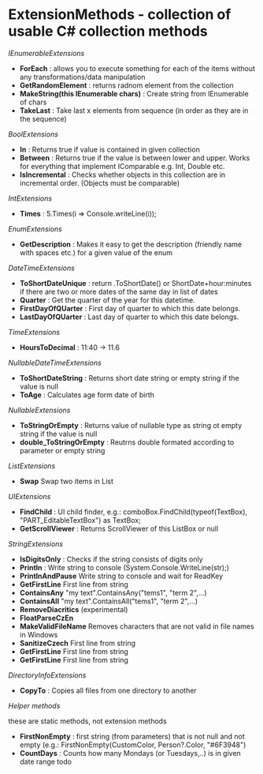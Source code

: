 ExtensionMethods - collection of usable C# collection methods
================

*IEnumerableExtensions*
  * <b>ForEach</b> :  allows you to execute something for each of the items without any transformations/data manipulation 
  * <b>GetRandomElement</b> : returns radnom element from the collection
  * <b>MakeString(this IEnumerable<char> chars)</b> : Create string from IEnumerable of chars
  * <b>TakeLast</b> :  Take last x elements from sequence (in order as they are in the sequence)

*BoolExtensions*
  * <b>In</b> : Returns true if value is contained in given collection
  * <b>Between</b> : Returns true if the value is between lower and upper. Works for everything that implement IComparable e.g. Int, Double etc.
  * <b>IsIncremental</b> : Checks whether objects in this collection are in incremental order. (Objects must be comparable)

*IntExtensions*
  * <b>Times</b> : 5.Times(i => Console.writeLine(i));

*EnumExtensions*
  * <b>GetDescription</b> : Makes it easy to get the description (friendly name with spaces etc.) for a given value of the enum

*DateTimeExtensions*
 * <b>ToShortDateUnique</b> : return .ToShortDate() or ShortDate+hour:minutes if there are two or more dates of the same day in list of dates
 * <b>Quarter</b> : Get the quarter of the year for this datetime.
 * <b>FirstDayOfQUarter</b> : First day of quarter to which this date belongs.
 * <b>LastDayOfQUarter</b> : Last day of quarter to which this date belongs.
 
*TimeExtensions*
 * <b>HoursToDecimal</b> : 11:40 -> 11.6

*NullableDateTimeExtensions*
  * <b>ToShortDateString</b> : Returns short date string or empty string if the value is null
  * <b>ToAge</b> : Calculates age form date of birth

*NullableExtensions*
  * <b>ToStringOrEmpty</b> : Returns value of nullable type as string ot empty string if the value is null
  * <b>double_ToStringOrEmpty</b> : Reutrns double formated according to parameter or empty string

*ListExtensions*
 * <b>Swap</b> Swap two items in List

*UIExtensions*
  * <b>FindChild</b> : UI child finder, e.g.: comboBox.FindChild(typeof(TextBox), "PART_EditableTextBox") as TextBox;
  * <b>GetScrollViewer</b> : Returns ScrollViewer of this ListBox or null

*StringExtensions*
  * <b>IsDigitsOnly</b> : Checks if the string consists of digits only
  * <b>Println</b> : Write string to console (System.Console.WriteLine(str);)
  * <b>PrintlnAndPause</b> Write string to console and wait for ReadKey
  * <b>GetFirstLine</b> First line from string
  * <b>ContainsAny</b> "my text".ContainsAny("tems1", "term 2",...)
  * <b>ContainsAll</b> "my text".ContainsAll("tems1", "term 2",...)
  * <b>RemoveDiacritics</b> (experimental)
  * <b>FloatParseCzEn</b> 
  * <b>MakeValidFileName</b>  Removes characters that are not valid in file names in Windows
  * <b>SanitizeCzech</b> First line from string
  * <b>GetFirstLine</b> First line from string
  * <b>GetFirstLine</b> First line from string

*DirectoryInfoExtensions*
 * <b>CopyTo</b> : Copies all files from one directory to another
 
*Helper methods*

these are static methods, not extension methods
 * <b>FirstNonEmpty</b> : first string (from parameters) that is not null and not empty (e.g.: FirstNonEmpty(CustomColor, Person?.Color, "#6F3948")
 * <b>CountDays</b> : Counts how many Mondays (or Tuesdays,..) is in given date range
 todo
